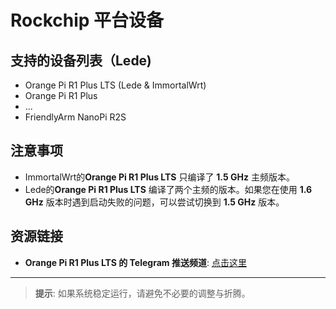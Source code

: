 # Rockchip 平台设备

## 支持的设备列表（Lede)
- Orange Pi R1 Plus LTS (Lede & ImmortalWrt)
- Orange Pi R1 Plus
- ...
- FriendlyArm NanoPi R2S


## 注意事项
 - ImmortalWrt的**Orange Pi R1 Plus LTS** 只编译了 **1.5 GHz** 主频版本。
 - Lede的**Orange Pi R1 Plus LTS** 编译了两个主频的版本。如果您在使用 **1.6 GHz** 版本时遇到启动失败的问题，可以尝试切换到 **1.5 GHz** 版本。

## 资源链接
- **Orange Pi R1 Plus LTS 的 Telegram 推送频道**: [点击这里](https://t.me/openwrtr1pluslts)

---

> **提示**: 如果系统稳定运行，请避免不必要的调整与折腾。
